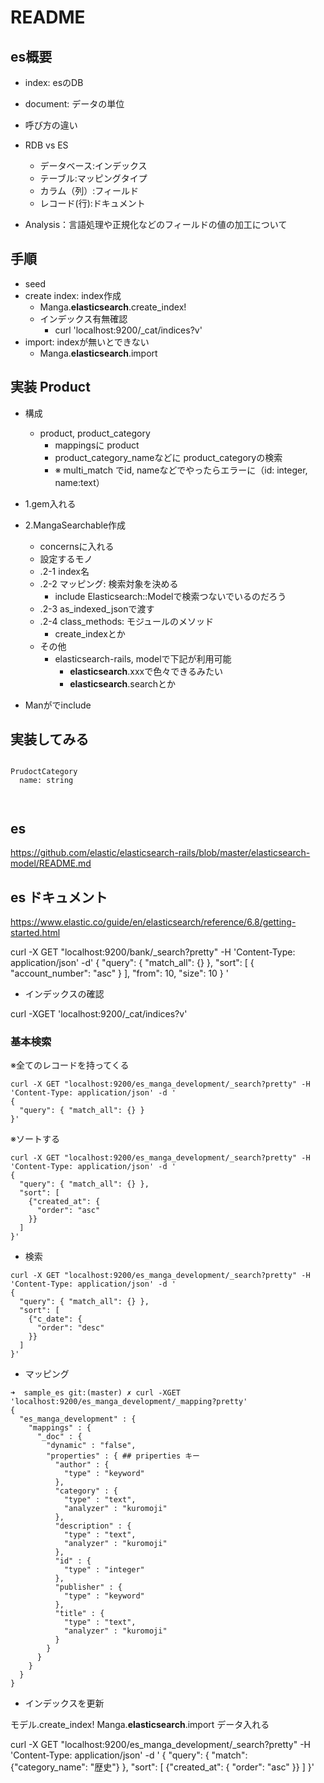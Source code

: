 # README

## es概要

- index: esのDB
- document: データの単位

- 呼び方の違い

- RDB vs ES
  - データベース:インデックス
  - テーブル:マッピングタイプ
  - カラム（列）:フィールド
  - レコード(行):ドキュメント

- Analysis：言語処理や正規化などのフィールドの値の加工について

## 手順

- seed
- create index: index作成
  -  Manga.__elasticsearch__.create_index!
  - インデックス有無確認
    - curl 'localhost:9200/_cat/indices?v'
- import: indexが無いとできない
  - Manga.__elasticsearch__.import

## 実装 Product


- 構成
  - product, product_category
    - mappingsに product
    - product_category_nameなどに product_categoryの検索
    - ※ multi_match でid, nameなどでやったらエラーに（id: integer, name:text）
- 1.gem入れる
- 2.MangaSearchable作成
  - concernsに入れる
  - 設定するモノ
  - .2-1 index名
  - .2-2 マッピング: 検索対象を決める
    - include Elasticsearch::Modelで検索つないでいるのだろう
  - .2-3 as_indexed_jsonで渡す
  - .2-4 class_methods: モジュールのメソッド
    - create_indexとか
  - その他
    - elasticsearch-rails, modelで下記が利用可能
      - __elasticsearch__.xxxで色々できるみたい
      - __elasticsearch__.searchとか

- Manがでinclude

## 実装してみる

```pluntuml

PrudoctCategory
  name: string



```


## es

https://github.com/elastic/elasticsearch-rails/blob/master/elasticsearch-model/README.md


## es ドキュメント

https://www.elastic.co/guide/en/elasticsearch/reference/6.8/getting-started.html


curl -X GET "localhost:9200/bank/_search?pretty" -H 'Content-Type: application/json' -d'
{
  "query": { "match_all": {} },
  "sort": [
    { "account_number": "asc" }
  ],
  "from": 10,
  "size": 10
}
'

- インデックスの確認

curl -XGET 'localhost:9200/_cat/indices?v'

### 基本検索

※全てのレコードを持ってくる

```
curl -X GET "localhost:9200/es_manga_development/_search?pretty" -H 'Content-Type: application/json' -d '
{
  "query": { "match_all": {} }
}'
```

※ソートする

```
curl -X GET "localhost:9200/es_manga_development/_search?pretty" -H 'Content-Type: application/json' -d '
{
  "query": { "match_all": {} },
  "sort": [
    {"created_at": {
      "order": "asc"
    }}
  ]
}'
```


- 検索

```
curl -X GET "localhost:9200/es_manga_development/_search?pretty" -H 'Content-Type: application/json' -d '
{
  "query": { "match_all": {} },
  "sort": [
    {"c_date": {
      "order": "desc"
    }}
  ]
}'
```





- マッピング

```
➜  sample_es git:(master) ✗ curl -XGET 'localhost:9200/es_manga_development/_mapping?pretty'
{
  "es_manga_development" : {
    "mappings" : {
      "_doc" : {
        "dynamic" : "false",
        "properties" : { ## priperties キー
          "author" : {
            "type" : "keyword"
          },
          "category" : {
            "type" : "text",
            "analyzer" : "kuromoji"
          },
          "description" : {
            "type" : "text",
            "analyzer" : "kuromoji"
          },
          "id" : {
            "type" : "integer"
          },
          "publisher" : {
            "type" : "keyword"
          },
          "title" : {
            "type" : "text",
            "analyzer" : "kuromoji"
          }
        }
      }
    }
  }
}
```

- インデックスを更新

モデル.create_index!
Manga.__elasticsearch__.import データ入れる


curl -X GET "localhost:9200/es_manga_development/_search?pretty" -H 'Content-Type: application/json' -d '
{
  "query": { "match": {"category_name": "歴史"} },
  "sort": [
    {"created_at": {
      "order": "asc"
    }}
  ]
}'